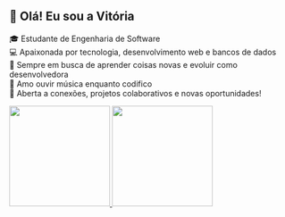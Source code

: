 ## 👋 Olá! Eu sou a Vitória

🎓 Estudante de Engenharia de Software  
💻 Apaixonada por tecnologia, desenvolvimento web e bancos de dados  
🎯 Sempre em busca de aprender coisas novas e evoluir como desenvolvedora   
🎵 Amo ouvir música enquanto codifico  
🤝 Aberta a conexões, projetos colaborativos e novas oportunidades!
<div>
  <a href="https://beacons.ai/Vih007">
    <img height="180em" src="https://github-readme-stats.vercel.app/api?username=Vih007&show_icons=true&theme=nightowl&include_all_commits=true&count_private=true"/>
    <img height="180em" src="https://github-readme-stats.vercel.app/api/top-langs/?username=Vih007&layout=compact&langs_count=16&theme=nightowl"/>
  </a>
</div>






